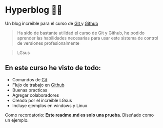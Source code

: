 # Hyperblog 👨‍💻
Un blog increible para el curso de [Git ](https://git-scm.com/ "Git ")y [Github](https://github.com/ "Github") 

>Ha sido de bastante utilidad el curso de Git y Github, he podido aprender las habilidades necesarias para usar este sistema de control de versiones profesionalmente

>LGsus

## En este curso he visto de todo:
* Comandos de [Git](https://git-scm.com/ "Git")
* Flujo de trabajo en [Github](https://github.com/ "Github")
* Buenas practicas
* Agregar colaboradores
* Creado por el increible LGsus
* Incluye ejemplos en windows y Linux

Como recordatorio: **Este readme.md es solo una prueba**. Diseñado como un ejemplo.